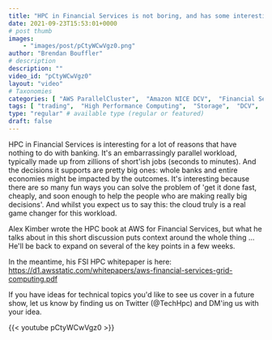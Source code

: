 ```yaml
---
title: "HPC in Financial Services is not boring, and has some interesting problems to solve."
date: 2021-09-23T15:53:01+0000
# post thumb
images:
    - "images/post/pCtyWCwVgz0.png"
author: "Brendan Bouffler"
# description
description: ""
video_id: "pCtyWCwVgz0"
layout: "video"
# Taxonomies
categories: [ "AWS ParallelCluster",  "Amazon NICE DCV",  "Financial Services",  "Life Sciences", ]
tags: [ "trading",  "High Performance Computing",  "Storage",  "DCV",  "Covid-19",  "financial services",  "HPC",  "Lustre",  "vizualization",  "EC2",  "Schedulers",  "ParallelCluster",  "GPUs",  "virtualization",  "risk",  "FRTB",  "FSI",  "CPUs",  "techshorts", ]
type: "regular" # available type (regular or featured)
draft: false
---
```


HPC in Financial Services is interesting for a lot of reasons that have nothing to do with banking. It's an embarrassingly parallel workload, typically made up from zillions of short'ish jobs (seconds to minutes). And the decisions it supports are pretty big ones: whole banks and entire economies might be impacted by the outcomes. It's interesting because there are so many fun ways you can solve the problem of 'get it done fast, cheaply, and soon enough to help the people who are making really big decisions'. And whilst you expect us to say this: the cloud truly is a real game changer for this workload.

Alex Kimber wrote the HPC book at AWS for Financial Services, but what he talks about in this short discussion puts context around the whole thing ... He'll be back to expand on several of the key points in a few weeks.

In the meantime, his FSI HPC whitepaper is here: https://d1.awsstatic.com/whitepapers/aws-financial-services-grid-computing.pdf 

If you have ideas for technical topics you'd like to see us cover in a future show, let us know by finding us on Twitter (@TechHpc) and DM'ing us with your idea.

{{< youtube pCtyWCwVgz0 >}}